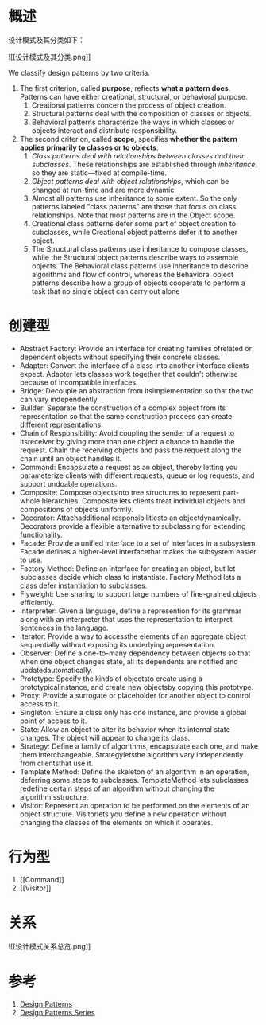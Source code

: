 # 概述
设计模式及其分类如下：

![[设计模式及其分类.png]]

We classify design patterns by two criteria.
1. The first criterion, called **purpose**, reflects **what a pattern does**. Patterns can have either creational, structural, or behavioral purpose. 
	1. Creational patterns concern the process of object creation. 
	2. Structural patterns deal with the composition of classes or objects. 
	3. Behavioral patterns characterize the ways in which classes or objects interact and distribute responsibility. 
2. The second criterion, called **scope**, specifies **whether the pattern applies primarily to classes or to objects**. 
	1. *Class patterns deal with relationships between classes and their subclasses*. These relationships are established through *inheritance*, so they are static—fixed at compile-time. 
	2. *Object patterns deal with object relationships*, which can be changed at run-time and are more dynamic. 
	3. Almost all patterns use inheritance to some extent. So the only patterns labeled "class patterns" are those that focus on class relationships. Note that most patterns are in the Object scope.
	4. Creational class patterns defer some part of object creation to subclasses, while Creational object patterns defer it to another object. 
	5. The Structural class patterns use inheritance to compose classes, while the Structural object patterns describe ways to assemble objects. The Behavioral class patterns use inheritance to describe algorithms and flow of control, whereas the Behavioral object patterns describe how a group of objects cooperate to perform a task that no single object can carry out alone

# 创建型
- Abstract Factory: Provide an interface for creating families ofrelated or dependent objects without specifying their concrete classes. 
- Adapter:  Convert the interface of a class into another interface clients expect. Adapter lets classes work together that couldn't otherwise because of incompatible interfaces. 
- Bridge: Decouple an abstraction from itsimplementation so that the two can vary independently. 
- Builder: Separate the construction of a complex object from its representation so that the same construction process can create different representations. 
- Chain of Responsibility: Avoid coupling the sender of a request to itsreceiver by giving more than one object a chance to handle the request. Chain the receiving objects and pass the request along the chain until an object handles it. 
- Command:  Encapsulate a request as an object, thereby letting you parameterize clients with different requests, queue or log requests, and support undoable operations. 
- Composite: Compose objectsinto tree structures to represent part-whole hierarchies. Composite lets clients treat individual objects and compositions of objects uniformly. 
- Decorator: Attachadditional responsibilitiesto an objectdynamically. Decorators provide a flexible alternative to subclassing for extending functionality. 
- Facade: Provide a unified interface to a set of interfaces in a subsystem. Facade defines a higher-level interfacethat makes the subsystem easier to use. 
- Factory Method: Define an interface for creating an object, but let subclasses decide which class to instantiate. Factory Method lets a class defer instantiation to subclasses.
- Flyweight:  Use sharing to support large numbers of fine-grained objects efficiently. 
- Interpreter: Given a language, define a represention for its grammar along with an interpreter that uses the representation to interpret sentences in the language. 
- Iterator: Provide a way to accessthe elements of an aggregate object sequentially without exposing its underlying representation. 
- Observer:  Define a one-to-many dependency between objects so that when one object changes state, all its dependents are notified and updatedautomatically. 
- Prototype:  Specify the kinds of objectsto create using a prototypicalinstance, and create new objectsby copying this prototype. 
- Proxy: Provide a surrogate or placeholder for another object to control access to it. 
- Singleton: Ensure a class only has one instance, and provide a global point of access to it. 
- State: Allow an object to alter its behavior when its internal state changes. The object will appear to change its class. 
- Strategy: Define a family of algorithms, encapsulate each one, and make them interchangeable. Strategyletsthe algorithm vary independently from clientsthat use it. 
- Template Method: Define the skeleton of an algorithm in an operation, deferring some steps to subclasses. TemplateMethod lets subclasses redefine certain steps of an algorithm without changing the algorithm'sstructure. 
- Visitor: Represent an operation to be performed on the elements of an object structure. Visitorlets you define a new operation without changing the classes of the elements on which it operates.


# 行为型
1. [[Command]]
2. [[Visitor]]



# 关系
![[设计模式关系总览.png]]
# 参考
1. [Design Patterns](https://refactoring.guru/design-patterns)
2. [Design Patterns Series](https://www.baeldung.com/design-patterns-series)